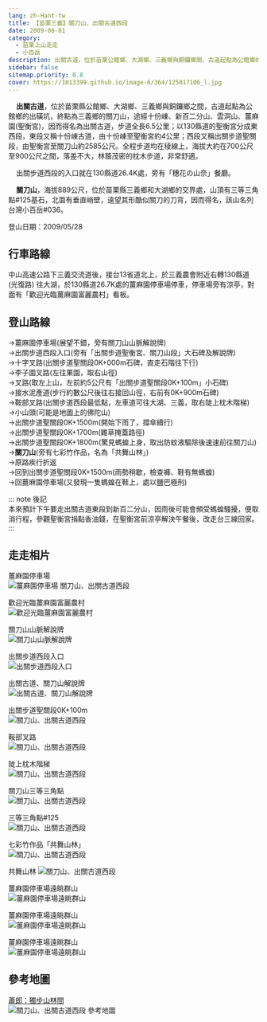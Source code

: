 ```yaml
---
lang: zh-Hant-tw
title: 【苗栗三義】關刀山、出關古道西段
date: 2009-06-01
category: 
  - 苗栗上山走走
  - 小百岳
description: 出關古道，位於苗栗公館鄉、大湖鄉、三義鄉與銅鑼鄉間，古道起點為公館鄉的出磺坑，終點為三義鄉的關刀山，途經十份崠、新百二分山、雲洞山、薑麻園(聖衡宮)，因而得名為出關古道，全長6.5公里；以聖衡宮分成東西段，東段又稱十份崠古道，由十份崠至聖衡宮約4公里；西段又稱出關步道聖關段，由聖衡宮至關刀山約2585公尺。
sidebar: false
sitemap.priority: 0.8
cover: https://1013399.github.io/image-6/364/125017106_l.jpg
---
```


    **出關古道**，位於苗栗縣公館鄉、大湖鄉、三義鄉與銅鑼鄉之間，古道起點為公館鄉的出磺坑，終點為三義鄉的關刀山，途經十份崠、新百二分山、雲洞山、薑麻園(聖衡宮)，因而得名為出關古道，步道全長6.5公里；以130縣道的聖衡宮分成東西段，東段又稱十份崠古道，由十份崠至聖衡宮約4公里；西段又稱出關步道聖關段，由聖衡宮至關刀山約2585公尺。全程步道均在稜線上，海拔大約在700公尺至900公尺之間，落差不大，林蔭茂密的枕木步道，非常舒適。  

<!-- more -->

    出關步道西段的入口就在130縣道26.4K處，旁有「穗花の山奈」餐廳。  

    **關刀山**，海拔889公尺，位於苗栗縣三義鄉和大湖鄉的交界處，山頂有三等三角點#125基石，北面有垂直峭壁，遠望其形酷似關刀的刀背，因而得名，該山名列台灣小百岳#036。

登山日期：2009/05/28

## 行車路線
中山高速公路下三義交流道後，接台13省道北上，於三義農會附近右轉130縣道(光復路) 往大湖，於130縣道26.7K處的薑麻園停車場停車，停車場旁有涼亭，對面有「歡迎光臨薑麻園富麗農村」看板。

## 登山路線
→薑麻園停車場(展望不錯，旁有關刀山山脈解說牌)  
→出關步道西段入口(旁有「出關步道聖衡宮、關刀山段」大石碑及解說牌)  
→十字叉路(出關步道聖關段0K+000m石碑，直走石階往下行)  
→李子園叉路(左往果園，取右山徑)  
→叉路(取左上山，左前約5公尺有「出關步道聖關段0K+100m」小石碑)  
→接水泥產道(步行約數公尺後往右接回山徑，右前有0K+900m石碑)  
→鞍部叉路(出關步道西段最低點，左車道可往大湖、三義，取右陡上枕木階梯)  
→小山頭(可能是地圖上的佛陀山)  
→出關步道聖關段0K+1500m(開始下雨了，撐傘續行)  
→出關步道聖關段0K+1700m(雜草掩蓋路徑)  
→出關步道聖關段0K+1800m(驚見螞蝗上身，取出防蚊液驅除後速速前往關刀山)  
→**關刀山**(旁有七彩竹作品，名為「共舞山林」)  
→原路疾行折返  
→回到出關步道聖關段0K+1500m(雨勢稍歇，檢查褲、鞋有無螞蝗)  
→回薑麻園停車場(又發現一隻螞蝗在鞋上，處以鹽巴極刑)

::: note 後記  
本來預計下午要走出關古道東段到新百二分山，因雨後可能會頻受螞蝗騷擾，便取消行程，參觀聖衡宮捐點香油錢，在聖衡宮前涼亭解決午餐後，改走台三線回家。
:::

## 走走相片
薑麻園停車場  
![薑麻園停車場 關刀山、出關古道西段](https://1013399.github.io/image-6/364/125016923_l.jpg)

歡迎光臨薑麻園富麗農村  
![歡迎光臨薑麻園富麗農村](https://1013399.github.io/image-6/364/125016928_l.jpg)

關刀山山脈解說牌  
![關刀山山脈解說牌](https://1013399.github.io/image-6/364/125016929_l.jpg)

出關步道西段入口  
![出關步道西段入口](https://1013399.github.io/image-6/364/125016935_l.jpg)

出關古道、關刀山解說牌  
![出關古道、關刀山解說牌](https://1013399.github.io/image-6/364/125016950_l.jpg)

出關步道聖關段0K+100m  
![關刀山、出關古道西段](https://1013399.github.io/image-6/364/125016984_l.jpg)

鞍部叉路  
![關刀山、出關古道西段](https://1013399.github.io/image-6/364/125016990_l.jpg)

陡上枕木階梯  
![關刀山、出關古道西段](https://1013399.github.io/image-6/364/125017014_l.jpg)

關刀山三等三角點  
![關刀山、出關古道西段](https://1013399.github.io/image-6/364/125017043_l.jpg)

三等三角點#125  
![關刀山、出關古道西段](https://1013399.github.io/image-6/364/125017098_l.jpg)

七彩竹作品「共舞山林」  
![關刀山、出關古道西段](https://1013399.github.io/image-6/364/125017100_l.jpg)

共舞山林
![關刀山、出關古道西段](https://1013399.github.io/image-6/364/125017103_l.jpg)

薑麻園停車場遠眺群山  
![薑麻園停車場遠眺群山](https://1013399.github.io/image-6/364/125017106_l.jpg)

薑麻園停車場遠眺群山  
![薑麻園停車場遠眺群山](https://1013399.github.io/image-6/364/125017122_l.jpg)

薑麻園停車場遠眺群山  
![薑麻園停車場遠眺群山](https://1013399.github.io/image-6/364/125017140_l.jpg)

## 參考地圖
[蕭郎：獨步山林間](http://www.yougoipay.com/kenny/w779/index.htm)  
![關刀山、出關古道西段 參考地圖](https://1013399.github.io/image-6/364/125017191_l.jpg)